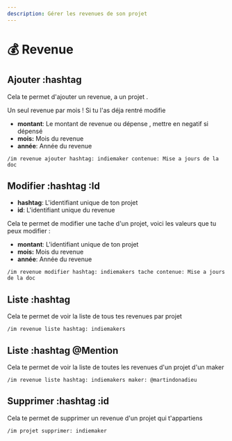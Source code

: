 ```yaml
---
description: Gérer les revenues de son projet
---
```


# 💰 Revenue

## Ajouter :hashtag

Cela te permet d'ajouter un revenue, a un projet .

Un seul revenue par mois ! Si tu l'as déja rentré modifie 

* **montant**: Le montant de revenue ou dépense , mettre en negatif si dépensé
* **mois:** Mois du revenue 
* **année**: Année du revenue

```text
/im revenue ajouter hashtag: indiemaker contenue: Mise a jours de la doc
```

## Modifier :hashtag :Id

* **hashtag**: L'identifiant unique de ton projet
* **id**: L'identifiant unique du revenue

Cela te permet de modifier une tache d'un projet, voici les valeurs que tu peux modifier :

* **montant**: L'identifiant unique de ton projet
* **mois:** Mois du revenue 
* **année**: Année du revenue

```text
/im revenue modifier hashtag: indiemakers tache contenue: Mise a jours de la doc
```

## Liste :hashtag

Cela te permet de voir la liste de tous tes revenues par projet

```text
/im revenue liste hashtag: indiemakers
```

## Liste :hashtag @Mention

Cela te permet de voir la liste de toutes les revenues d'un projet d'un maker

```text
/im revenue liste hashtag: indiemakers maker: @martindonadieu
```

## Supprimer :hashtag :id

Cela te permet de supprimer un revenue d'un projet qui t'appartiens

```text
/im projet supprimer: indiemaker
```

